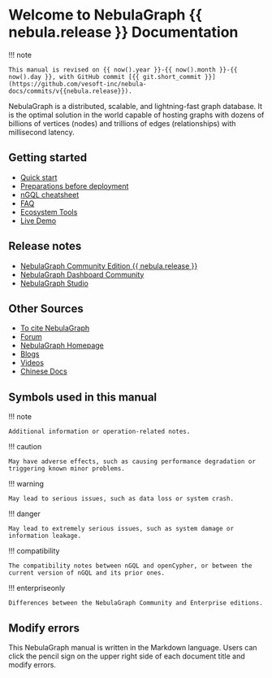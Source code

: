 # Welcome to NebulaGraph {{ nebula.release }} Documentation  

!!! note

    This manual is revised on {{ now().year }}-{{ now().month }}-{{ now().day }}, with GitHub commit [{{ git.short_commit }}](https://github.com/vesoft-inc/nebula-docs/commits/v{{nebula.release}}).

NebulaGraph is a distributed, scalable, and lightning-fast graph database. It is the optimal solution in the world capable of hosting graphs with dozens of billions of vertices (nodes) and trillions of edges (relationships) with millisecond latency.

## Getting started

* [Quick start](2.quick-start/1.quick-start-workflow.md)
* [Preparations before deployment](4.deployment-and-installation/1.resource-preparations.md)
* [nGQL cheatsheet](2.quick-start/6.cheatsheet-for-ngql.md)
* [FAQ](20.appendix/0.FAQ.md)
* [Ecosystem Tools](20.appendix/6.eco-tool-version.md)
* [Live Demo](https://www.nebula-graph.io/demo)

## Release notes

- [NebulaGraph Community Edition {{ nebula.release }}](20.appendix/release-notes/nebula-comm-release-note.md)
- [NebulaGraph Dashboard Community](20.appendix/release-notes/dashboard-comm-release-note.md)
- [NebulaGraph Studio](20.appendix/release-notes/studio-release-note.md)


## Other Sources

- [To cite NebulaGraph](https://arxiv.org/abs/2206.07278)
- [Forum](https://github.com/vesoft-inc/nebula/discussions)
- [NebulaGraph Homepage](https://nebula-graph.io/)
- [Blogs](https://nebula-graph.io/posts/)
- [Videos](https://www.youtube.com/channel/UC73V8q795eSEMxDX4Pvdwmw)
- [Chinese Docs](https://docs.nebula-graph.com.cn/)

## Symbols used in this manual

<!-- 
This manual has over 40 cautions.
This manual has over 30 dangers.
This manual has over 80 compatibilities and corresponding tips.
-->

!!! note

    Additional information or operation-related notes.

!!! caution

    May have adverse effects, such as causing performance degradation or triggering known minor problems.

!!! warning

    May lead to serious issues, such as data loss or system crash.

!!! danger

    May lead to extremely serious issues, such as system damage or information leakage.

!!! compatibility

    The compatibility notes between nGQL and openCypher, or between the current version of nGQL and its prior ones. 

!!! enterpriseonly

    Differences between the NebulaGraph Community and Enterprise editions.

## Modify errors
 
This NebulaGraph manual is written in the Markdown language. Users can click the pencil sign on the upper right side of each document title and modify errors.
